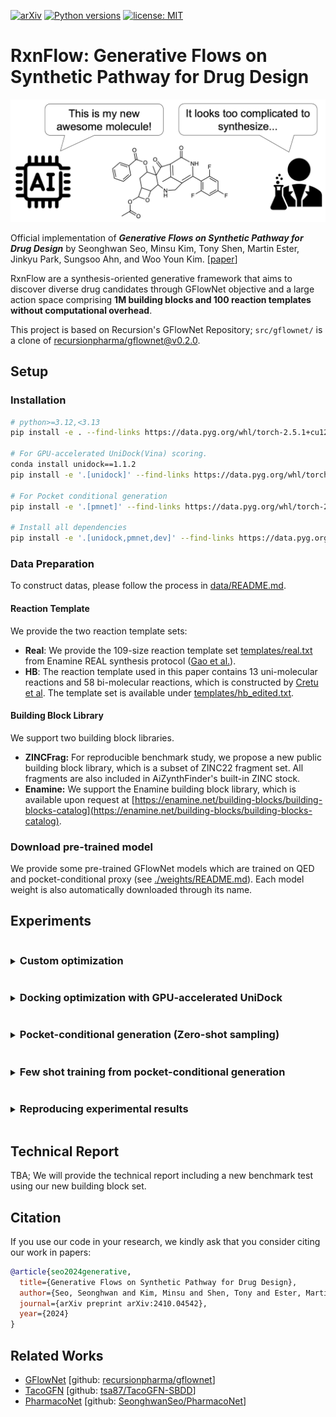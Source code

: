 [![arXiv](https://img.shields.io/badge/arXiv-1234.56789-b31b1b.svg)](https://arxiv.org/abs/2410.04542)
[![Python versions](https://img.shields.io/badge/Python-3.10%2B-blue)](https://www.python.org/downloads/)
[![license: MIT](https://img.shields.io/badge/License-MIT-purple.svg)](LICENSE)

# RxnFlow: Generative Flows on Synthetic Pathway for Drug Design

<img src="image/overview.png" width=600>

Official implementation of **_Generative Flows on Synthetic Pathway for Drug Design_** by Seonghwan Seo, Minsu Kim, Tony Shen, Martin Ester, Jinkyu Park, Sungsoo Ahn, and Woo Youn Kim. [[paper](https://arxiv.org/abs/2410.04542)]

RxnFlow are a synthesis-oriented generative framework that aims to discover diverse drug candidates through GFlowNet objective and a large action space comprising **1M building blocks and 100 reaction templates without computational overhead**.

This project is based on Recursion's GFlowNet Repository; `src/gflownet/` is a clone of [recursionpharma/gflownet@v0.2.0](https://github@v0.2.0.com/recursionpharma/gflownet/tree/v0@v0.2.0.2@v0.2.0.0).

<!-- Since we constantly improve it, current version does not reproduce the same results as the paper. You can access the reproducing codes and scripts from [tag: paper-archive](https://github.com/SeonghwanSeo/RxnFlow/tree/paper-archive). -->

## Setup

### Installation

```bash
# python>=3.12,<3.13
pip install -e . --find-links https://data.pyg.org/whl/torch-2.5.1+cu121.html

# For GPU-accelerated UniDock(Vina) scoring.
conda install unidock==1.1.2
pip install -e '.[unidock]' --find-links https://data.pyg.org/whl/torch-2.5.1+cu121.html

# For Pocket conditional generation
pip install -e '.[pmnet]' --find-links https://data.pyg.org/whl/torch-2.5.1+cu121.html

# Install all dependencies
pip install -e '.[unidock,pmnet,dev]' --find-links https://data.pyg.org/whl/torch-2.5.1+cu121.html
```

### Data Preparation

To construct datas, please follow the process in [data/README.md](data/README.md).

#### Reaction Template

We provide the two reaction template sets:

- **Real**: We provide the 109-size reaction template set [templates/real.txt](templates/real.txt) from Enamine REAL synthesis protocol ([Gao et al.](https://github.com/wenhao-gao/synformer)).
- **HB**: The reaction template used in this paper contains 13 uni-molecular reactions and 58 bi-molecular reactions, which is constructed by [Cretu et al](https://github.com/mirunacrt/synflownet). The template set is available under [templates/hb_edited.txt](template/hb_edited.txt).

#### Building Block Library

We support two building block libraries.

- **ZINCFrag:** For reproducible benchmark study, we propose a new public building block library, which is a subset of ZINC22 fragment set. All fragments are also included in AiZynthFinder's built-in ZINC stock.
- **Enamine:** We support the Enamine building block library, which is available upon request at [https://enamine.net/building-blocks/building-blocks-catalog](https://enamine.net/building-blocks/building-blocks-catalog).

### Download pre-trained model

We provide some pre-trained GFlowNet models which are trained on QED and pocket-conditional proxy (see [./weights/README.md](weights/README.md)).
Each model weight is also automatically downloaded through its name.

## Experiments

<details>
<summary><h3 style="display:inline-block">Custom optimization</h3></summary>

If you want to train RxnFlow with your custom reward function, you can use the base classes from `rxnflow.base`. The reward should be **Non-negative**.

Example codes are provided in [`src/rxnflow/tasks/`](src/rxnflow/tasks) and [`scripts/examples/`](scripts/examples).

- Single-objective optimization

  You can find example codes in [`seh.py`](src/rxnflow/tasks/seh.py) and [`unidock_vina.py`](src/rxnflow/tasks/unidock_vina.py).

  ```python
  import torch
  from rdkit.Chem import Mol, QED
  from gflownet import ObjectProperties
  from rxnflow.base import RxnFlowTrainer, RxnFlowSampler, BaseTask

  class QEDTask(BaseTask):
      def compute_obj_properties(self, mols: list[Chem.Mol]) -> tuple[ObjectProperties, torch.Tensor]:
          is_valid = [filter_fn(mol) for mol in mols] # True for valid objects
          is_valid_t = torch.tensor(is_valid, dtype=torch.bool)
          valid_mols = [mol for mol, valid in zip(mols, is_valid) if valid]
          fr = torch.tensor([QED.qed(mol) for mol in valid_mols], dtype=torch.float)
          fr = fr.reshape(-1, 1) # reward dimension should be [Nvalid, Nprop]
          return ObjectProperties(fr), is_valid_t

  class QEDTrainer(RxnFlowTrainer):  # For online training
      def setup_task(self):
          self.task = QEDTask(self.cfg)

  class QEDSampler(RxnFlowSampler):  # Sampling with trained GFlowNet
      def setup_task(self):
          self.task = QEDTask(self.cfg)
  ```

- Multi-objective optimization (Multiplication-based)

  You can perform multi-objective optimization by designing the reward function as follows:

  $$R(x) = \prod R_{prop}(x)$$

  You can find example codes in [`unidock_vina_moo.py`](src/rxnflow/tasks/unidock_vina_moo.py) and [`multi_pocket.py`](src/rxnflow/tasks/multi_pocket.py).

- Multi-objective optimization (Multi-objective GFlowNets (MOGFN))

  You can find example codes in [`seh_moo.py`](src/rxnflow/tasks/seh_moo.py) and [`unidock_vina_mogfn.py`](src/rxnflow/tasks/unidock_vina_mogfn.py).

  ```python
  import torch
  from rdkit.Chem import Mol as RDMol
  from gflownet import ObjectProperties
  from rxnflow.base import RxnFlowTrainer, RxnFlowSampler, BaseTask

  class MOGFNTask(BaseTask):
      is_moo=True
      def compute_obj_properties(self, mols: list[RDMol]) -> tuple[ObjectProperties, torch.Tensor]:
          is_valid = [filter_fn(mol) for mol in mols]
          is_valid_t = torch.tensor(is_valid, dtype=torch.bool)
          valid_mols = [mol for mol, valid in zip(mols, is_valid) if valid]
          fr1 = torch.tensor([reward1(mol) for mol in valid_mols], dtype=torch.float)
          fr2 = torch.tensor([reward2(mol) for mol in valid_mols], dtype=torch.float)
          fr = torch.stack([fr1, fr2], dim=-1)
          assert fr.shape == (len(valid_mols), self.num_objectives)
          return ObjectProperties(fr), is_valid_t

  class MOOTrainer(RxnFlowTrainer):  # For online training
      def set_default_hps(self, base: Config):
          super().set_default_hps(base)
          base.task.moo.objectives = ["obj1", "obj2"] # set the objective names

      def setup_task(self):
          self.task = MOGFNTask(self.cfg)

  class MOOSampler(RxnFlowSampler):  # Sampling with trained GFlowNet
      def setup_task(self):
          self.task = MOGFNTask(self.cfg)
  ```

- Finetuning a pre-trained model (non-MOGFN)

  We observed that pre-training can be helpful for initial model training.
  It can be done by setting `config.pretrained_model_path`:

  ```python
  from rxnflow.utils.download import download_pretrained_weight

  # download GFN (temperature=U(0,64)) trained on qed reward
  qed_model_path = download_pretrained_weight('qed-unif-0-64')
  config.pretrained_model_path = qed_model_path
  ```

</details>

<details>
<summary><h3 style="display:inline-block"> Docking optimization with GPU-accelerated UniDock</h3></summary>

#### Single-objective optimization

To train GFlowNet with Vina score using GPU-accelerated [UniDock](https://pubs.acs.org/doi/10.1021/acs.jctc.2c01145), run:

```bash
python scripts/opt_unidock.py -h
python scripts/opt_unidock.py \
  --env_dir <Environment directory> \
  --out_dir <Output directory> \
  -n <Num iterations (64 molecules per iterations; default: 1000)> \
  -p <Protein PDB path> \
  -c <Center X> <Center Y> <Center Z> \
  -l <Reference ligand, required if center is empty. > \
  -s <Size X> <Size Y> <Size Z> \
  --search_mode <Unidock mode; choice=(fast, balance, detail); default: fast> \
  --filter <Drug filter; choice=(lipinski, veber, null); default: lipinski> \
  --subsampling_ratio <Subsample ratio; memory-variance trade-off; default: 0.02> \
  --pretrained_model <Pretrained model path; optional>
```

#### Multi-objective optimization

To perform multi-objective optimization for Vina and QED, we provide two reward designs:

- Multiplication-based Reward:

  $$R(x) = \text{QED}(x) \times \widehat{\text{Vina}}(x)$$

  ```bash
  python scripts/opt_unidock_moo.py -h
  ```

- Multi-objective GFlowNet (MOGFN):

  $$R(x;\alpha) = \alpha \text{QED}(x) + (1-\alpha) \widehat{\text{Vina}}(x)$$

  ```bash
  python scripts/opt_unidock_mogfn.py -h
  ```

#### Example (KRAS G12C mutation)

- Use center coordinates

  ```bash
  python scripts/opt_unidock.py -o ./log/kras --filter veber \
    -p ./data/examples/6oim_protein.pdb -c 1.872 -8.260 -1.361
  ```

- Use center of the reference ligand

  ```bash
  python scripts/opt_unidock_mogfn.py -o ./log/kras_moo \
    -p ./data/examples/6oim_protein.pdb -l ./data/examples/6oim_ligand.pdb
  ```

- Use pretrained model (see [weights/README.md](weights/README.md))

  We provided pretrained model trained on QED for non-MOGFN :

  ```bash
  # fine-tune pretrained model
  python scripts/opt_unidock.py ... --pretrained_model 'qed-unif-0-64'
  python scripts/opt_unidock_moo.py ... --pretrained_model 'qed-unif-0-64'
  ```

</details>

<details>
<summary><h3 style="display:inline-block"> Pocket-conditional generation (Zero-shot sampling)</h3></summary>

#### Sampling

Sample high-affinity molecules in a zero-shot manner (no training iterations):

```bash
python scripts/sampling_zeroshot.py \
  --model_path <Checkpoint path; default: qvina-unif-0-64> \
  --env_dir <Environment directory> \
  -p <Protein PDB path> \
  -c <Center X> <Center Y> <Center Z> \
  -l <Reference ligand, required if center is empty. > \
  -o <Output path: `smi|csv`> \
  -n <Num samples (default: 100)> \
  --subsampling_ratio <Subsample ratio; memory-variance trade-off; default: 0.1> \
  --cuda
```

**Example (KRAS G12C mutation)**

- `csv`: save molecules with their rewards (GPU is recommended)

  ```bash
  python scripts/sampling_zeroshot.py -o out.csv -p ./data/examples/6oim_protein.pdb -c 1.872 -8.260 -1.361 --cuda
  ```

- `smi`: save molecules only (CPU: 0.06s/mol, GPU: 0.04s/mol)

  ```bash
  python scripts/sampling_zeroshot.py -o out.smi -p ./data/examples/6oim_protein.pdb -l ./data/examples/6oim_ligand.pdb
  ```

#### Training

To train model, pocket database should be constructed. Please refer [data/](./data/).

For reward function, we used proxy model [[github](https://github.com/SeonghwanSeo/PharmacoNet/tree/main/src/pmnet_appl)] to estimate QuickVina docking score.

```bash
python scripts/train_pocket_conditional.py \
  --env_dir <Environment directory> \
  --out_dir <Output directory> \
  --batch_size <Batch size; memory-variance trade-off; default: 64> \
  --subsampling_ratio <Subsample ratio; memory-variance trade-off; default: 0.02>
```

</details>

<details>
<summary><h3 style="display:inline-block">Few shot training from pocket-conditional generation</h3></summary>

We can do few-shot training for a single pocket by fine-tuning the pocket conditional GFlowNet.
Pocket embedding and action embedding are frozen, so we can use higher subsampling ratio.

```bash
python scripts/few_shot_unidock_moo.py \
  --env_dir <Environment directory> \
  --out_dir <Output directory> \
  --pretrained_model <Pretrained model path; default: qvina-unif-0-64> \
  -n <Num iterations (64 molecules per iterations; default: 1000)> \
  -p <Protein PDB path> \
  -c <Center X> <Center Y> <Center Z> \
  -l <Reference ligand, required if center is empty. > \
  -s <Size X> <Size Y> <Size Z> \
  --search_mode <Unidock mode; choice=(fast, balance, detail); default: fast> \
  --subsampling_ratio <Subsample ratio; memory-variance trade-off; default: 0.04>
```

</details>

<details>
<summary><h3 style="display:inline-block">Reproducing experimental results</h3></summary>

The training/sampling scripts are provided in `experiments/`.

**_NOTE_**: Current version do not fully reproduce the paper result. Please switch to [tag: paper-archive](https://github.com/SeonghwanSeo/RxnFlow/tree/paper-archive).

</details>

## Technical Report

TBA; We will provide the technical report including a new benchmark test using our new building block set.

## Citation

If you use our code in your research, we kindly ask that you consider citing our work in papers:

```bibtex
@article{seo2024generative,
  title={Generative Flows on Synthetic Pathway for Drug Design},
  author={Seo, Seonghwan and Kim, Minsu and Shen, Tony and Ester, Martin and Park, Jinkyoo and Ahn, Sungsoo and Kim, Woo Youn},
  journal={arXiv preprint arXiv:2410.04542},
  year={2024}
}
```

## Related Works

- [GFlowNet](https://arxiv.org/abs/2106.04399) [github: [recursionpharma/gflownet](https://github.com/recursionpharma/gflownet)]
- [TacoGFN](https://arxiv.org/abs/2310.03223) [github: [tsa87/TacoGFN-SBDD](https://github.com/tsa87/TacoGFN-SBDD)]
- [PharmacoNet](https://arxiv.org/abs/2310.00681) [github: [SeonghwanSeo/PharmacoNet](https://github.com/SeonghwanSeo/PharmacoNet)]
